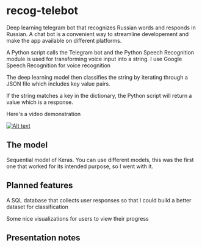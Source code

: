 # recog-telebot
Deep learning telegram bot that recognizes Russian words and responds in Russian. A chat bot is a convenient way to streamline developement and make the app available on different platforms. 

A Python script calls the Telegram bot and the Python Speech Recognition module is used for transforming voice input into a string. I use Google Speech Recognition for voice recognition

The deep learning model then classifies the string by iterating through a JSON file which includes key value pairs. 

If the string matches a key in the dictionary, the Python script will return a value which is a response.

Here's a video demonstration

[![Alt text](https://img.youtube.com/vi/Zgl9s_vVMBE/0.jpg)](https://www.youtube.com/watch?v=Zgl9s_vVMBE)

The model
-
Sequential model of Keras. You can use different models, this was the first one that worked for its intended purpose, so I went with it. 

Planned features
-
A SQL database that collects user responses so that I could build a better dataset for classification

Some nice visualizations for users to view their progress

Presentation notes
-
